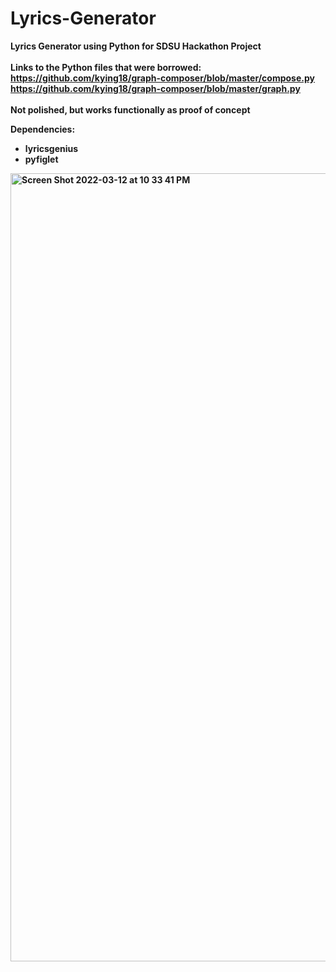 # Lyrics-Generator
<b>Lyrics Generator using Python for SDSU Hackathon Project<br/><br/>
Links to the Python files that were borrowed:<br/>
https://github.com/kying18/graph-composer/blob/master/compose.py<br/>
https://github.com/kying18/graph-composer/blob/master/graph.py<br/><br/>
Not polished, but works functionally as proof of concept<br/>

**Dependencies:**
- lyricsgenius
- pyfiglet
<img width="1261" alt="Screen Shot 2022-03-12 at 10 33 41 PM" src="https://user-images.githubusercontent.com/46804151/158048180-c442395e-0ae7-469d-b8c9-20b136a78e0c.png">
